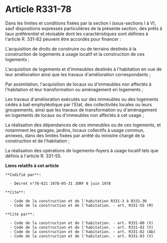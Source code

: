 # Article R331-78

Dans les limites et conditions fixées par la section I (sous-sections I à V), sauf dispositions expresses particulières de la
présente section, des prêts à taux préférentiel et révisable dont les caractéristiques sont définies à l'article R. 331-82
peuvent être accordés pour financer :

L'acquisition de droits de construire ou de terrains destinés à la construction de logements à usage locatif et la
construction de ces logements ;

L'acquisition de logements et d'immeubles destinés à l'habitation en vue de leur amélioration ainsi que les travaux
d'amélioration correspondants ;

Par assimilation, l'acquisition de locaux ou d'immeubles non affectés à l'habitation et leur transformation ou aménagement en
logements ;

Les travaux d'amélioration exécutés sur des immeubles ou des logements cédés à bail emphytéotique par l'Etat, des
collectivités locales ou leurs groupements, ainsi que les travaux de transformation ou d'aménagement en logements de locaux
ou d'immeubles non affectés à cet usage ;

La réalisation des dépendances de ces immeubles ou de ces logements, et notamment les garages, jardins, locaux collectifs à
usage commun, annexes, dans des limites fixées par arrêté du ministre chargé de la construction et de l'habitation ;

La réalisation des opérations de logements-foyers à usage locatif tels que définis à l'article R. 331-55.

**Liens relatifs à cet article**

	**Codifié par**:

	  - Décret n°78-621 1978-05-31 JORF 8 juin 1978

	**Cite**:

	  - Code de la construction et de l'habitation R331-3 à R331-30
	  - Code de la construction et de l'habitation. - art. R331-55 (M)

	**Cité par**:

	  - Code de la construction et de l'habitation. - art. R331-80 (V)
	  - Code de la construction et de l'habitation. - art. R331-81 (V)
	  - Code de la construction et de l'habitation. - art. R331-82 (Ab)
	  - Code de la construction et de l'habitation. - art. R331-83 (V)
